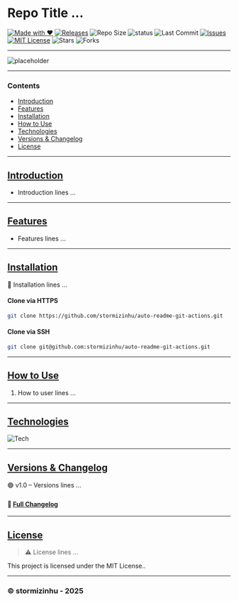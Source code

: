 # Repo Title ...
[![Made with ❤️](https://img.shields.io/badge/Made%20with-%E2%9D%A4-blue)](https://beacons.ai/stormizinhu) [![Releases](https://img.shields.io/github/v/release/stormizinhu/auto-readme-git-actions?label=Releases)](https://github.com/stormizinhu/auto-readme-git-actions/releases) ![Repo Size](https://img.shields.io/github/repo-size/stormizinhu/auto-readme-git-actions) ![status](https://img.shields.io/badge/status-WIP-orange) ![Last Commit](https://img.shields.io/github/last-commit/stormizinhu/auto-readme-git-actions) [![Issues](https://img.shields.io/github/issues/stormizinhu/auto-readme-git-actions?label=Issues)](https://github.com/stormizinhu/auto-readme-git-actions/issues) [![MIT License](https://img.shields.io/badge/license-MIT-brightgreen.svg)](LICENSE) ![Stars](https://img.shields.io/github/stars/stormizinhu/auto-readme-git-actions?style=social) ![Forks](https://img.shields.io/github/forks/stormizinhu/auto-readme-git-actions) 

<!-- Delete All comments before Push -->
<!-- Auto badges configured on auto-readme.yml workflow -->

---
<!-- Images -->
![placeholder](https://raw.githubusercontent.com/stormizinhu/auto-readme-git-actions/refs/heads/main/src/img/placeholder.png) 


---
<!-- Contens -->
### Contents
- [Introduction](#introduction)
- [Features](#features)
- [Installation](#installation)
- [How to Use](#how-to-use)
- [Technologies](#technologies)
- [Versions & Changelog](#versions--changelog)
- [License](#license)

---
<!-- Introduction -->
## [Introduction](#contents)  
- Introduction lines ...

---
<!-- Features -->
## [Features](#contents)
- Features lines ...

---
<!-- Installation -->
## [Installation](#contents)

📢 Installation lines ...

#### Clone via HTTPS
```bash
git clone https://github.com/stormizinhu/auto-readme-git-actions.git
```
#### Clone via SSH

```bash
git clone git@github.com:stormizinhu/auto-readme-git-actions.git
```
---
<!-- How to use -->
## [How to Use](#contents)

1. How to user lines ...

---
<!-- Technologies -->
## [Technologies](#contents)

![Tech](https://img.shields.io/badge/HTML-5-orange?logo=html5)

---
<!-- Versions & Changelog -->
## [Versions & Changelog](#contents)

🟢 v1.0 – Versions lines ...

#### 📄 [Full Changelog](./CHANGELOG.md)

---
<!-- License -->
## [License](#contents) 

> ⚠️ License lines ...

This project is licensed under the MIT License..

---
### © stormizinhu - 2025
